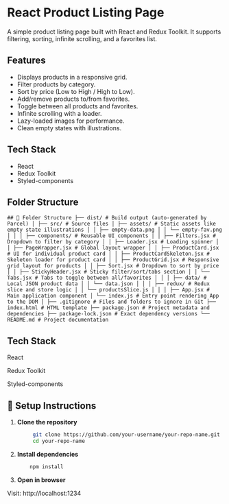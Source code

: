# React Product Listing Page

A simple product listing page built with React and Redux Toolkit. It supports filtering, sorting, infinite scrolling, and a favorites list.

## Features

- Displays products in a responsive grid.
- Filter products by category.
- Sort by price (Low to High / High to Low).
- Add/remove products to/from favorites.
- Toggle between all products and favorites.
- Infinite scrolling with a loader.
- Lazy-loaded images for performance.
- Clean empty states with illustrations.

## Tech Stack

- React
- Redux Toolkit
- Styled-components

## Folder Structure

<pre><code>## 📁 Folder Structure ├── dist/ # Build output (auto-generated by Parcel) │ ├── src/ # Source files │ ├── assets/ # Static assets like empty state illustrations │ │ ├── empty-data.png │ │ └── empty-fav.png │ │ │ ├── components/ # Reusable UI components │ │ ├── Filters.jsx # Dropdown to filter by category │ │ ├── Loader.jsx # Loading spinner │ │ ├── PageWrapper.jsx # Global layout wrapper │ │ ├── ProductCard.jsx # UI for individual product card │ │ ├── ProductCardSkeleton.jsx # Skeleton loader for product card │ │ ├── ProductGrid.jsx # Responsive grid layout for products │ │ ├── Sort.jsx # Dropdown to sort by price │ │ ├── StickyHeader.jsx # Sticky filter/sort/tabs section │ │ └── Tabs.jsx # Tabs to toggle between all/favorites │ │ │ ├── data/ # Local JSON product data │ │ └── data.json │ │ │ ├── redux/ # Redux slice and store logic │ │ └── productsSlice.js │ │ │ ├── App.jsx # Main application component │ └── index.js # Entry point rendering App to the DOM │ ├── .gitignore # Files and folders to ignore in Git ├── index.html # HTML template ├── package.json # Project metadata and dependencies ├── package-lock.json # Exact dependency versions └── README.md # Project documentation </code></pre>

## Tech Stack

React

Redux Toolkit

Styled-components

## 🧾 Setup Instructions

1. **Clone the repository**
   ```bash
        git clone https://github.com/your-username/your-repo-name.git
        cd your-repo-name
   ```
2. **Install dependencies**
   ```bash
       npm install
   ```
3. **Open in browser**

Visit: http://localhost:1234
